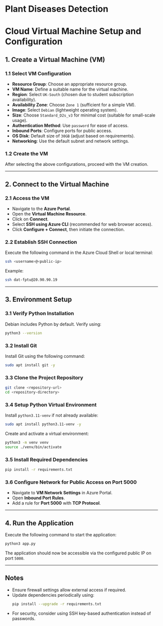 # Plant Diseases Detection

# Cloud Virtual Machine Setup and Configuration

## 1. Create a Virtual Machine (VM)

### 1.1 Select VM Configuration
- **Resource Group**: Choose an appropriate resource group.
- **VM Name**: Define a suitable name for the virtual machine.
- **Region**: Select `UK-South` (chosen due to student subscription availability).
- **Availability Zone**: Choose `Zone 1` (sufficient for a simple VM).
- **Image**: Select `Debian` (lightweight operating system).
- **Size**: Choose `Standard_D2s_v3` for minimal cost (suitable for small-scale usage).
- **Authentication Method**: Use `password` for ease of access.
- **Inbound Ports**: Configure ports for public access.
- **OS Disk**: Default size of `30GB` (adjust based on requirements).
- **Networking**: Use the default subnet and network settings.

### 1.2 Create the VM
After selecting the above configurations, proceed with the VM creation.

---

## 2. Connect to the Virtual Machine

### 2.1 Access the VM
- Navigate to the **Azure Portal**.
- Open the **Virtual Machine Resource**.
- Click on **Connect**.
- Select **SSH using Azure CLI** (recommended for web browser access).
- Click **Configure + Connect**, then initiate the connection.

### 2.2 Establish SSH Connection
Execute the following command in the Azure Cloud Shell or local terminal:
```sh
ssh <username>@<public-ip>
```
Example:
```sh
ssh dat-fptu@20.90.90.19
```

---

## 3. Environment Setup

### 3.1 Verify Python Installation
Debian includes Python by default. Verify using:
```sh
python3 --version
```

### 3.2 Install Git
Install Git using the following command:
```sh
sudo apt install git -y
```

### 3.3 Clone the Project Repository
```sh
git clone <repository-url>
cd <repository-directory>
```

### 3.4 Setup Python Virtual Environment
Install `python3.11-venv` if not already available:
```sh
sudo apt install python3.11-venv -y
```

Create and activate a virtual environment:
```sh
python3 -m venv venv
source ./venv/bin/activate
```

### 3.5 Install Required Dependencies
```sh
pip install -r requirements.txt
```

### 3.6 Configure Network for Public Access on Port 5000
- Navigate to **VM Network Settings** in Azure Portal.
- Open **Inbound Port Rules**.
- Add a rule for **Port 5000** with **TCP Protocol**.

---

## 4. Run the Application

Execute the following command to start the application:
```sh
python3 app.py
```

The application should now be accessible via the configured public IP on port `5000`.

---

## Notes
- Ensure firewall settings allow external access if required.
- Update dependencies periodically using:
  ```sh
  pip install --upgrade -r requirements.txt
  ```
- For security, consider using SSH key-based authentication instead of passwords.
